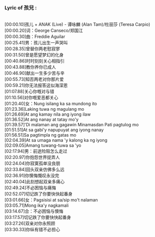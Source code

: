 <h3>Lyric of 孩兒 :</h3><p><br>[00:00.10]孩儿 + ANAK (Live) - 谭咏麟 (Alan Tam)/杜丽莎 (Teresa Carpio)
<br>[00:00.20]词：George Canseco/郑国江
<br>[00:00.30]曲：Freddie Aguilar
<br>[00:25.41]男：孩儿出生一声哭叫
<br>[00:28.35]曾替你两老慰寂寥
<br>[00:31.50]曾是愿望梦幻的化身
<br>[00:40.86]时时刻刻关心相指引
<br>[00:43.88]教你养你已成人
<br>[00:46.90]献出一生多少苦与辛
<br>[00:55.73]知否两老对你那片爱
<br>[00:59.21]你无法报答这似海深恩
<br>[01:07.88]关心你嘅对与错
<br>[01:10.56]对你嘅爱恶都关心
<br>[01:20.40]女：Nung isilang ka sa mundong ito
<br>[01:23.36]Laking tuwa ng magulang mo
<br>[01:26.69]At ang kamay nila ang iyong ilaw
<br>[01:36.52]At ang nanay at tatay mo'y
<br>[01:39.57]'Di malaman ang gagawin Minamasdan Pati pagtulog mo
<br>[01:51.51]At sa gabi'y napupuyat ang iyong nanay
<br>[01:56.51]Sa pagtimpla ng gatas mo
<br>[02:04.39]At sa umaga nama 'y kalong ka ng iyong
<br>[02:09.05]Amang tuwang-tuwa sa 'yo
<br>[02:17.94]男：前途险阻怎么走过
<br>[02:20.97]你抱怨世界捉弄人
<br>[02:24.04]你寂寞孤单没良朋
<br>[02:33.84]回头双亲仿佛多么远
<br>[02:36.91]你懊悔慨叹永没完
<br>[02:40.04]此刻想起双亲多痛心
<br>[02:49.24]不必困恼与痛悔
<br>[02:52.07]切记跌了你要快快起番身
<br>[03:01.66]女：Pagsisisi at sa/sip mo't nalaman
<br>[03:05.71]Mong ika'y nagkamali
<br>[03:14.67]合：不必困恼与懊悔
<br>[03:17.57]切记跌了你要快快起番身
<br>[03:27.26]双亲对你永照顾
<br>[03:30.33]你纵有错不必担心
</p>